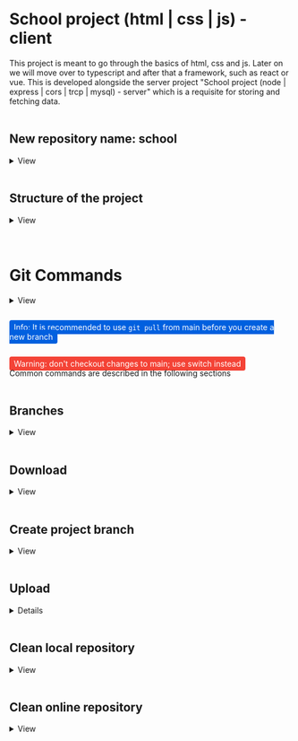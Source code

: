 # School project (html | css | js) - client
This project is meant to go through the basics of html, css and js. Later on we will move over to typescript and after that a framework, such as react or vue.
This is developed alongside the server project "School project (node | express | cors | trcp | mysql) - server" which is a requisite for storing and fetching data.
<br />
<br />

## New repository name: school
<details>
<summary>View</summary>

<code>git switch main</code>

<code>git remote remove origin</code>

<code>git remote add origin git@github.com:cyvu/school.git</code>

<code>git fetch --all</code>
<hr>
</details>
<br />

## Structure of the project
<details>
<summary>View</summary>

> TLDR; duplicate <code>(root)/src/components/modules/example</code> and then duplicate the example in <code>(root)/src/components/index.js</code> and set the paths. Replace the names of both steps to your module.

<br />

This project is based on modules - each of which should be added as described in the numerated parts below.
The root folder contains <code>index.html</code> and this file shouldn't be changed, since this is where the modules will be injected into. 

<br />

1. <code>(root)/src/components/modules/example</code>
- The "<code>example</code>" is the module you what to create. It should do one thing, like display a gallery or a login page.
- Duplicate this for your own module
- The "<code>example</code>" contains the following paths, which should be used if neccessary and can be removed if not: 

> 1. <code>(example)/img</code>
> - Contains images for the module

> 2. <code>(example)/css</code>
> - Styles only related to the module (use #"your_module" before every style block. Also, replace "your_module" with the name of your module)

> 3. <code>(example)/js</code>
> - Contains functions, eventlisterners, classes, and such for the module

> 4. <s><code>(example)/nav</code></s>
> - Contains a navigation as an aside which should link to relevant topics on the module <i>(to be implemented)</i>

> 5. <code>"your_module".htm</code>
> - Use this file as your module base. Start with a <code>&lt;section id="your_module"&gt;</code><code>&lt;/section&gt;</code> and keep your content within that section.

<br />

2. <code>(root)/src/components/index.js</code>
- The index.js is where you would add the module, and any accompanying folder (css | js | img). Just copy the example module in there and set up the correct paths. 

Some notes: 

At the moment the script only takes ony file per folder and the user has to mannually add a module to index.js. This will change in the future where you would just have to create the module itself for it to work.

the modules script is read sequentially, from top to bottom, so the order you add your module matters.
<hr>
</details>
<br />
<br />

# Git Commands
<details>
<summary>View</summary>

All text consisting of <code>&lt;explaination&gt;</code> should replace both the symbols and text; 

> <code>dummy command &lt;example&gt;</code>
>
> <code>dummy command value</code>
>
> Example:
> 
> <code>git switch <i>&lt;branch&gt;</i></code> - you want to switch to the main branch
>
> Corresponds to:
> 
> <code>git switch main</code>

But quotation-marks should remain while the inner text is changed ie.

> <code>dummy command "example message"</code>
>
> <code>dummy command "true message"</code>
> 
> Example:
> 
> <code>git commit -m "<i>message</i>"</code> - you want to commit an image update
>
> Corresponds to:
> 
> <code>git commit -m "image now haunts people"</code>
<hr>
</details>
<br />

<span style="background: #0060df; color: white; border-radius: 4px; padding: 4px 8px;">Info: It is recommended to use <code>git pull</code> from main before you create a new branch</span>

<br />
<span style="background: #f44336; color: white;  border-radius: 4px; padding: 4px 8px;">Warning: don't checkout changes to main; use switch instead</span>

<br />
Common commands are described in the following sections
<br />
<br />

## Branches
<details>
<summary>View</summary>

<code>git branch</code> - see current and other local branches

<code>git branch --remote</code> - check remote branches 

<code>git branch --all</code> - check both local and remote branches 

<code>git switch <i>&lt;branch&gt;</i></code> - switch to a given branch

<code>git checkout <i>&lt;branch&gt;</i></code> - switch to a given branch along with any local changes (good if you have made changes to the main branch but need to continue on a testing branch)
<hr>
</details>
<br />

## Download
<details>
<summary>View</summary>

<code>git switch main</code>

<code>git pull origin <i>&lt;remote_branch&gt;</i></code> - pulling from <i>main</i> is recommended (unless you know what you're doing)
<hr>
</details>
<br />

## Create project branch 
<details>
<summary>View</summary>

<code>git switch main</code>

<code>git checkout -b <i>&lt;new_branch&gt;</i></code> - the new branch should correspond, in name, with the work you're doing
<hr>
</details>
<br />

## Upload
<details>
</summary>View</summary>

<code>git status</code> - see all changed files

<code>git add <i>&lt;files or .&gt;</i></code> - add specific files for the commit, or all files using a dot (.)

<code>git commit -m "<i>message</i>"</code> - each push should be associated with a relevant message (ie. "increased readability")

<code>git push origin <i>&lt;branch&gt;</i></code> 
<hr>
</details>
<br />

## Clean local repository
<details>
<summary>View</summary>

<code>git switch main</code>

<code>git branch --delete <i>&lt;old_branch&gt;</i></code>

<code>git branch --delete --force <i>&lt;old_branch&gt;</i></code> - deletes a branch with unmerged code
<hr>
</details>
<br />

## Clean online repository
<details>
<summary>View</summary>

<code>git push origin --delete <i>&lt;old_branch&gt;</i></code> - deletes a remote branch (make sure it is unused)
<hr>
</details>
<br />
